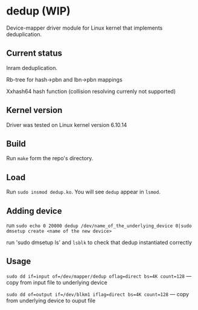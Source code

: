 # dedup (WIP)

Device-mapper driver module for Linux kernel that implements deduplication.

## Current status

Inram deduplication.

Rb-tree for hash->pbn and lbn->pbn mappings

Xxhash64 hash function (collision resolving currenly not supported)


## Kernel version

Driver was tested on Linux kernel version 6.10.14

## Build

Run `make` form the repo's directory.

## Load

Run `sudo insmod dedup.ko`.
You will see `dedup` appear in `lsmod`.

## Adding device

run `sudo echo 0 20000 dedup /dev/name_of_the_underlying_device 0|sudo dmsetup create <name of the new device>`   

run 'sudo dmsetup ls' and `lsblk` to check that dedup instantiated correctly

## Usage 
`sudo dd if=input of=/dev/mapper/dedup oflag=direct bs=4K count=128` — copy from input file to underlying device  

`sudo dd of=output if=/dev/blkm1 iflag=direct bs=4K count=128` —  copy from underlying device to ouput file

